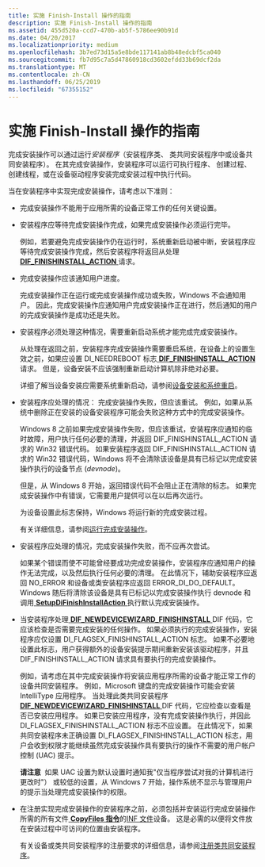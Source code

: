```yaml
---
title: 实施 Finish-Install 操作的指南
description: 实施 Finish-Install 操作的指南
ms.assetid: 455d520a-ccd7-470b-ab5f-5786ee90b91d
ms.date: 04/20/2017
ms.localizationpriority: medium
ms.openlocfilehash: 3b7ed73d15a5e8bde117141ab8b48edcbf5ca040
ms.sourcegitcommit: fb7d95c7a5d47860918cd3602efdd33b69dcf2da
ms.translationtype: MT
ms.contentlocale: zh-CN
ms.lasthandoff: 06/25/2019
ms.locfileid: "67355152"
---
```

# <a name="guidelines-for-implementing-finish-install-actions"></a>实施 Finish-Install 操作的指南


完成安装操作可以通过运行*安装程序*（安装程序类、 类共同安装程序中或设备共同安装程序）。 在其完成安装操作，安装程序可以运行可执行程序、 创建过程、 创建线程，或在设备驱动程序安装完成安装过程中执行代码。

当在安装程序中实现完成安装操作，请考虑以下准则：

-   完成安装操作不能用于应用所需的设备正常工作的任何关键设置。

-   安装程序应等待完成安装操作完成，如果完成安装操作必须运行完毕。

    例如，若要避免完成安装操作仍在运行时，系统重新启动被中断，安装程序应等待完成安装操作完成，然后安装程序将返回从处理[ **DIF_FINISHINSTALL_ACTION** ](https://docs.microsoft.com/windows-hardware/drivers/install/dif-finishinstall-action)请求。

-   完成安装操作应该通知用户进度。

    完成安装操作正在运行或完成安装操作成功或失败，Windows 不会通知用户。 因此，完成安装操作应通知用户完成安装操作正在进行，然后通知的用户的完成安装操作是成功还是失败。

-   安装程序必须处理这种情况，需要重新启动系统才能完成完成安装操作。

    从处理在返回之前，安装程序完成安装操作需要重启系统，在设备上的设置生效之前，如果应设置 DI_NEEDREBOOT 标志[ **DIF_FINISHINSTALL_ACTION** ](https://docs.microsoft.com/windows-hardware/drivers/install/dif-finishinstall-action)请求。 但是，设备安装不应该强制重新启动计算机除非绝对必要。

    详细了解当设备安装应需要系统重新启动，请参阅[设备安装和系统重启](device-installations-and-system-restarts.md)。

-   安装程序应处理的情况： 完成安装操作失败，但应该重试。 例如，如果从系统中删除正在安装的设备安装程序可能会失败这种方式中的完成安装操作。

    Windows 8 之前如果完成安装操作失败，但应该重试，安装程序应通知的临时故障，用户执行任何必要的清理，并返回 DIF_FINISHINSTALL_ACTION 请求的 Win32 错误代码。 如果安装程序返回 DIF_FINISHINSTALL_ACTION 请求的 Win32 错误代码，Windows 将不会清除该设备是具有已标记以完成安装操作执行的设备节点 (*devnode*)。

    但是，从 Windows 8 开始，返回错误代码不会阻止正在清除的标志。 如果完成安装操作中有错误，它需要用户提供可以在以后再次运行。

    为设备设置此标志保持，Windows 将运行新的完成安装过程。

    有关详细信息，请参阅[运行完成安装操作](running-finish-install-actions.md)。

-   安装程序应处理的情况，完成安装操作失败，而不应再次尝试。

    如果某个错误而使不可能曾经要成功完成安装操作，安装程序应通知用户的操作无法完成，以及然后执行任何必要的清理。 在此情况下，辅助安装程序应返回 NO_ERROR 和设备或类安装程序应返回 ERROR_DI_DO_DEFAULT。 Windows 随后将清除该设备是具有已标记以完成安装操作执行 devnode 和调用[ **SetupDiFinishInstallAction** ](https://docs.microsoft.com/previous-versions/windows/hardware/previsioning-framework/ff551022(v=vs.85))执行默认完成安装操作。

-   当安装程序处理[ **DIF_NEWDEVICEWIZARD_FINISHINSTALL** ](https://docs.microsoft.com/windows-hardware/drivers/install/dif-newdevicewizard-finishinstall) DIF 代码，它应该检查是否需要完成安装的任何操作。 如果必须执行的完成安装操作，安装程序应仅设置 DI_FLAGSEX_FINISHINSTALL_ACTION 标志。 如果不必要地设置此标志，用户获得额外的设备安装提示期间重新安装该驱动程序，并且 DIF_FINISHINSTALL_ACTION 请求具有要执行的完成安装操作。

    例如，请考虑在其中完成安装操作将安装应用程序所需的设备才能正常工作的设备共同安装程序。 例如，Microsoft 键盘的完成安装操作可能会安装 IntelliType 应用程序。 当处理此类共同安装程序[ **DIF_NEWDEVICEWIZARD_FINISHINSTALL** ](https://docs.microsoft.com/windows-hardware/drivers/install/dif-newdevicewizard-finishinstall) DIF 代码，它应检查以查看是否已安装应用程序。 如果已安装应用程序，没有完成安装操作执行，并因此 DI_FLAGSEX_FINISHINSTALL_ACTION 标志不应设置。 在此情况下，如果共同安装程序未正确设置 DI_FLAGSEX_FINISHINSTALL_ACTION 标志，用户会收到权限才能继续虽然完成安装操作具有要执行的操作不需要的用户帐户控制 (UAC) 提示。

    **请注意**  如果 UAC 设置为默认设置时通知我"仅当程序尝试对我的计算机进行更改时"） 或较低的设置，从 Windows 7 开始，操作系统不显示与管理用户的提示当处理完成安装操作的权限。

     

-   在注册实现完成安装操作的安装程序之前，必须包括并安装运行完成安装操作所需的所有文件[ **CopyFiles 指令**](inf-copyfiles-directive.md)的[INF 文件](overview-of-inf-files.md)设备。 这是必需的以便将文件放在安装过程中可访问的位置由安装程序。

    有关设备或类共同安装程序的注册要求的详细信息，请参阅[注册类共同安装程序](registering-a-class-co-installer.md)。

 

 






